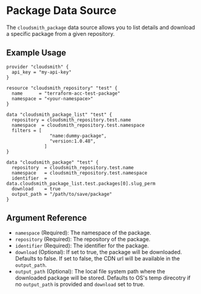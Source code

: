 # Package Data Source

The `cloudsmith_package` data source allows you to list details and download a specific package from a given repository.

## Example Usage

```hcl
provider "cloudsmith" {
  api_key = "my-api-key"
}

resource "cloudsmith_repository" "test" {
  name      = "terraform-acc-test-package"
  namespace = "<your-namespace>"
}

data "cloudsmith_package_list" "test" {
  repository = cloudsmith_repository.test.name
  namespace  = cloudsmith_repository.test.namespace
  filters = [
				"name:dummy-package",
				"version:1.0.48",
			  ]
}

data "cloudsmith_package" "test" {
  repository  = cloudsmith_repository.test.name
  namespace   = cloudsmith_repository.test.namespace
  identifier  = data.cloudsmith_package_list.test.packages[0].slug_perm
  download    = true
  output_path = "/path/to/save/package"
}
```

## Argument Reference

* `namespace` (Required): The namespace of the package.
* `repository` (Required): The repository of the package.
* `identifier` (Required): The identifier for the package.
* `download` (Optional): If set to true, the package will be downloaded. Defaults to false. If set to false, the CDN url will be available in the `output_path`.
* `output_path` (Optional): The local file system path where the downloaded package will be stored. Defaults to OS's temp direcotry if no `output_path` is provided and `download` set to true.

